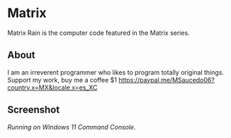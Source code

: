 # Matrix
Matrix Rain is the computer code featured in the Matrix series.

## About ##
I am an irreverent programmer who likes to program totally original things. 
Support my work, buy me a coffee $1
https://paypal.me/MSaucedo06?country.x=MX&locale.x=es_XC
## Screenshot ##
<i>Running on Windows 11 Command Console.</i>